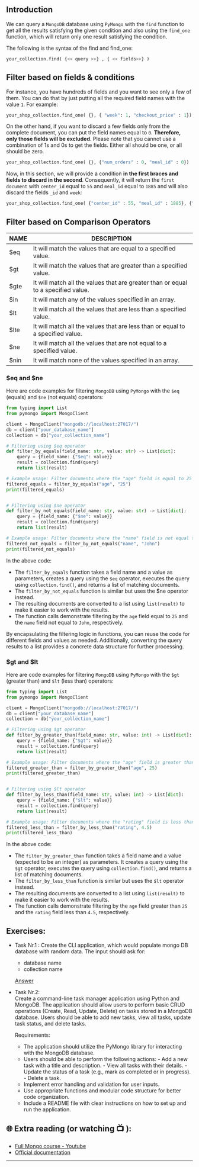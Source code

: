 ## Introduction
We can query a `MongoDB` database using `PyMongo` with the `find` function to get all the results satisfying the given condition and also using the `find_one` function, which will return only one result satisfying the condition.

The following is the syntax of the find and find_one:

```python
your_collection.find( {<< query >>} , { << fields>>} )
```

## Filter based on fields & conditions

For instance, you have hundreds of fields and you want to see only a few of them. You can do that by just putting all the required field names with the value `1`. For example:

```python
your_shop_collection.find_one( {}, { "week": 1, "checkout_price" : 1})
```

On the other hand, if you want to discard a few fields only from the complete document, you can put the field names equal to `0`. **Therefore, only those fields will be excluded**. Please note that you cannot use a combination of 1s and 0s to get the fields. Either all should be one, or all should be zero.

```python
your_shop_collection.find_one( {}, {"num_orders" : 0, "meal_id" : 0})
```

Now, in this section, we will provide a condition **in the first braces and fields to discard in the second**. Consequently, it will return the `first document` with `center_id` equal to `55` and `meal_id` equal to `1885` and will also discard the fields `_id` and `week`:

```python
your_shop_collection.find_one( {"center_id" : 55, "meal_id" : 1885}, {"_id" : 0, "week" : 0} )
```

## Filter based on Comparison Operators

<html><body>
<!--StartFragment-->

NAME | DESCRIPTION
-- | --
$eq | It will match the values that are equal to a specified value.
$gt | It will match the values that are greater than a specified value.
$gte | It will match all the values that are greater than or equal to a specified value.
$in | It will match any of the values specified in an array.
$lt | It will match all the values that are less than a specified value.
$lte | It will match all the values that are less than or equal to a specified value.
$ne | It will match all the values that are not equal to a specified value.
$nin | It will match none of the values specified in an array.

<!--EndFragment-->
</body>
</html>


### $eq and $ne

Here are code examples for filtering `MongoDB` using `PyMongo` with the `$eq` (equals) and `$ne` (not equals) operators:

```python
from typing import List
from pymongo import MongoClient

client = MongoClient("mongodb://localhost:27017/")
db = client["your_database_name"]
collection = db["your_collection_name"]

# Filtering using $eq operator
def filter_by_equals(field_name: str, value: str) -> List[dict]:
    query = {field_name: {"$eq": value}}
    result = collection.find(query)
    return list(result)

# Example usage: Filter documents where the "age" field is equal to 25
filtered_equals = filter_by_equals("age", "25")
print(filtered_equals)


# Filtering using $ne operator
def filter_by_not_equals(field_name: str, value: str) -> List[dict]:
    query = {field_name: {"$ne": value}}
    result = collection.find(query)
    return list(result)

# Example usage: Filter documents where the "name" field is not equal to "John"
filtered_not_equals = filter_by_not_equals("name", "John")
print(filtered_not_equals)

```
In the above code:

- The `filter_by_equals` function takes a field name and a value as parameters, creates a query using the `$eq` operator, executes the query using 
  `collection.find()`, and returns a list of matching documents.
- The `filter_by_not_equals` function is similar but uses the $ne operator instead.
- The resulting documents are converted to a list using `list(result)` to make it easier to work with the results.
- The function calls demonstrate filtering by the `age` field equal to `25` and the `name` field not equal to `John`, respectively.

By encapsulating the filtering logic in functions, you can reuse the code for different fields and values as needed. Additionally, converting the query results to a list provides a concrete data structure for further processing.

### $gt and $lt
Here are code examples for filtering `MongoDB` using `PyMongo` with the `$gt` (greater than) and `$lt` (less than) operators:

```python
from typing import List
from pymongo import MongoClient

client = MongoClient("mongodb://localhost:27017/")
db = client["your_database_name"]
collection = db["your_collection_name"]

# Filtering using $gt operator
def filter_by_greater_than(field_name: str, value: int) -> List[dict]:
    query = {field_name: {"$gt": value}}
    result = collection.find(query)
    return list(result)

# Example usage: Filter documents where the "age" field is greater than 25
filtered_greater_than = filter_by_greater_than("age", 25)
print(filtered_greater_than)


# Filtering using $lt operator
def filter_by_less_than(field_name: str, value: int) -> List[dict]:
    query = {field_name: {"$lt": value}}
    result = collection.find(query)
    return list(result)

# Example usage: Filter documents where the "rating" field is less than 4.5
filtered_less_than = filter_by_less_than("rating", 4.5)
print(filtered_less_than)

```

In the above code:

- The `filter_by_greater_than` function takes a field name and a value (expected to be an integer) as parameters. It creates a query using the `$gt` 
  operator, executes the query using `collection.find()`, and returns a list of matching documents.
- The `filter_by_less_than` function is similar but uses the `$lt` operator instead.
- The resulting documents are converted to a list using `list(result)` to make it easier to work with the results.
- The function calls demonstrate filtering by the `age` field greater than `25` and the `rating` field less than `4.5`, respectively.



## Exercises: 

* Task Nr.1 :
  Create the CLI application, which would populate mongo DB database with random data. The input should ask for:
  - database name
  - collection name

 
  [Answer](https://github.com/CodeAcademy-Online/python-new-material-level2/wiki/Z:-Exercise-answers.#task-nr-1-6) 

* Task Nr.2:  
  Create a command-line task manager application using Python and MongoDB. The application should allow users to perform basic CRUD operations (Create, 
  Read, Update, Delete) on tasks stored in a MongoDB database. Users should be able to add new tasks, view all tasks, update task status, and delete 
  tasks.
 
  Requirements:

  - The application should utilize the PyMongo library for interacting with the MongoDB database.
  - Users should be able to perform the following actions:
        - Add a new task with a title and description.
        - View all tasks with their details.
        - Update the status of a task (e.g., mark as completed or in progress).
        - Delete a task.
   - Implement error handling and validation for user inputs.
   - Use appropriate functions and modular code structure for better code organization.
   - Include a README file with clear instructions on how to set up and run the application.

 

## 🌐  Extra reading (or watching 📺 ):

* [Full Mongo course - Youtube](https://www.youtube.com/watch?v=c2M-rlkkT5o)
* [Official documentation](https://www.mongodb.com/docs/)
***